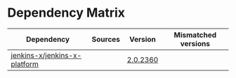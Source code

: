 # Dependency Matrix

Dependency | Sources | Version | Mismatched versions
---------- | ------- | ------- | -------------------
[jenkins-x/jenkins-x-platform](https://github.com/jenkins-x/jenkins-x-platform) |  | [2.0.2360](https://github.com/jenkins-x/jenkins-x-platform/releases/tag/v2.0.2360) | 
